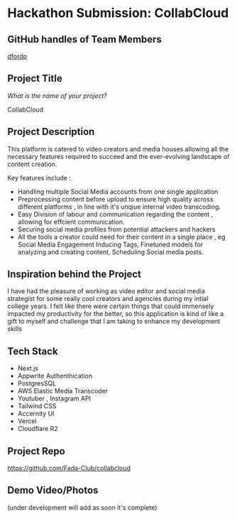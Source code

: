 # Hackathon Submission: CollabCloud

## GitHub handles of Team Members  
[dfordp](https://github.com/dfordp)


## Project Title
_What is the name of your project?_

CollabCloud

## Project Description    

This platform is catered to video creators and media houses allowing all the necessary features required to succeed and the ever-evolving  landscape of content creation.

Key features include :

- Handling multiple Social Media accounts from one single application 
- Preprocessing content before upload to ensure high quality across different platforms , in line with it's unqiue internal video transcoding.
- Easy Division of labour and communication regarding the content , allowing for effcient communication.
- Securing social media profiles from potential attackers and hackers
- All the tools a creator could need for their content in a single place , eg Social Media Engagement Inducing Tags, Finetuned models for analyzing and creating content, Scheduling Social media posts.



## Inspiration behind the Project  

I have had the pleasure of working as video editor and social media strategist for some really cool creators and agencies during my intial college years. I felt like there were certain things that could immensely impacted my productivity for the better, so this application is kind of like a gift to myself and challenge that I am taking to enhance my development skills

## Tech Stack    

- Next.js
- Appwrite Authenthication
- PostgresSQL
- AWS Elastic Media Transcoder
- Youtuber , Instagram API
- Tailwind CSS
- Accernity UI
- Vercel
- Cloudflare R2

## Project Repo  

https://github.com/Fada-Club/collabcloud

## Demo Video/Photos  

(under development will add as soon it's complete)
